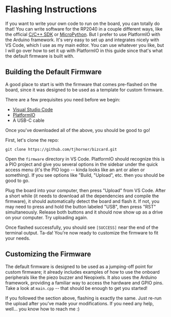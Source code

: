 # Flashing Instructions

If you want to write your own code to run on the board, you can totally do that! You can write software for the RP2040 in a couple different ways, like the official [C/C++ SDK](https://www.raspberrypi.com/documentation/microcontrollers/c_sdk.html) or [MicroPython](https://www.raspberrypi.com/documentation/microcontrollers/micropython.html). But I prefer to use PlatformIO with the Arduino framework. It's very easy to set up and integrates nicely with VS Code, which I use as my main editor. You can use whatever you like, but I will go over how to set it up with PlatformIO in this guide since that's what the default firmware is built with.

## Building the Default Firmware

A good place to start is with the firmware that comes pre-flashed on the board, since it was designed to be used as a template for custom firmware.

There are a few prequisites you need before we begin:

- [Visual Studio Code](https://code.visualstudio.com)
- [PlatformIO](https://platformio.org/platformio-ide)
- A USB-C cable

Once you've downloaded all of the above, you should be good to go!

First, let's clone the repo:

```shell
git clone https://github.com/tjhorner/bizcard.git
```

Open the `firmware` directory in VS Code. PlatformIO should recognize this is a PIO project and give you several options in the sidebar under the quick access menu (it's the PIO logo -- kinda looks like an ant or alien or something). If you see options like "Build, "Upload", etc. then you should be good to go.

Plug the board into your computer, then press "Upload" from VS Code. After a short while (it needs to download all the dependencies and compile the firmware), it should automatically detect the board and flash it. If not, you may need to press and hold the button labeled "USB", then press "RST" simultaneously. Release both buttons and it should now show up as a drive on your computer. Try uploading again.

Once flashed successfully, you should see `[SUCCESS]` near the end of the terminal output. Ta-da! You're now ready to customize the firmware to fit your needs.

## Customizing the Firmware

The default firmware is designed to be used as a jumping-off point for custom firmware; it already includes examples of how to use the onboard peripherals like the piezo buzzer and Neopixels. It also uses the Arduino framework, providing a familiar way to access the hardware and GPIO pins. Take a look at `main.cpp` -- that should be enough to get you started!

If you followed the section above, flashing is exactly the same. Just re-run the upload after you've made your modifications. If you need any help, well... you know how to reach me :)